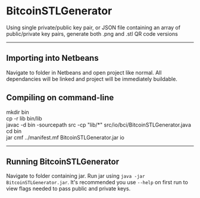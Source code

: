# BitcoinSTLGenerator

Using single private/public key pair, or JSON file containing an array of public/private key pairs, generate both .png and .stl QR code versions

- - -

## Importing into Netbeans

Navigate to folder in Netbeans and open project like normal. All dependancies will be linked and project will be immediately buildable.

## Compiling on command-line

mkdir bin  
cp -r lib bin/lib  
javac -d bin -sourcepath src -cp "lib/*" src/io/bci/BitcoinSTLGenerator.java  
cd bin  
jar cmf ../manifest.mf BitcoinSTLGenerator.jar io

- - -

## Running BitcoinSTLGenerator

Navigate to folder containing jar. Run jar using `java -jar BitcoinSTLGenerator.jar`. It's recommended you use `--help` on first run to view flags needed to pass public and private keys.
